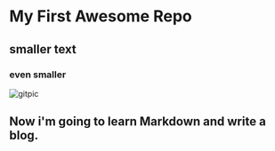 # My First Awesome Repo  
## smaller text
### even smaller
  

![gitpic](https://cdn0.tnwcdn.com/wp-content/blogs.dir/1/files/2018/03/GitHub-brave-hed-796x418.jpg) 

   

## Now i'm going to learn Markdown and write a blog. 

  
